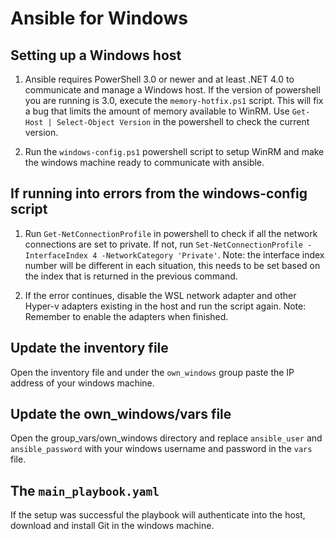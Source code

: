 # Ansible for Windows

## Setting up a Windows host

1. Ansible requires PowerShell 3.0 or newer and at least .NET 4.0 to communicate and manage a Windows host.
If the version of powershell you are running is 3.0, execute the `memory-hotfix.ps1` script.
This will fix a bug that limits the amount of memory available to WinRM.
Use `Get-Host | Select-Object Version` in the powershell to check the current version.

2. Run the `windows-config.ps1` powershell script to setup WinRM and make the windows machine ready to communicate with ansible.

## If running into errors from the windows-config script

1. Run `Get-NetConnectionProfile` in powershell to check if all the network connections are set to private.
If not, run `Set-NetConnectionProfile -InterfaceIndex 4 -NetworkCategory 'Private'`. Note: the interface index number will be different in each situation, this needs to be set based on the index that is returned in the previous command.

2. If the error continues, disable the WSL network adapter and other Hyper-v adapters existing in the host and run the script again. Note: Remember to enable the adapters when finished.

## Update the inventory file
Open the inventory file and under the `own_windows` group paste the IP address of your windows machine.

## Update the own_windows/vars file
Open the group_vars/own_windows directory and replace `ansible_user` and `ansible_password` with your windows username and password in the `vars` file.

## The `main_playbook.yaml`

If the setup was successful the playbook will authenticate into the host, download and install Git in the windows machine.

